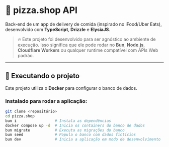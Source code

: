 # 🍕 pizza.shop API

Back-end de um app de delivery de comida (inspirado no iFood/Uber Eats), desenvolvido com **TypeScript**, **Drizzle** e **ElysiaJS**.

> 🔥 Este projeto foi desenvolvido para ser agnóstico ao ambiente de execução. Isso significa que ele pode rodar no **Bun**, **Node.js**, **Cloudflare Workers** ou qualquer runtime compatível com APIs Web padrão.

---

## 🚀 Executando o projeto

Este projeto utiliza o **Docker** para configurar o banco de dados.

### Instalado para rodar a aplicação:
```bash
git clone <repositório>
cd pizza.shop
bun i                 # Instala as dependências
docker compose up -d  # Inicia os containers do banco de dados
bun migrate           # Executa as migrações do banco
bun seed              # Popula o banco com dados fictícios
bun dev               # Inicia a aplicação em modo de desenvolvimento
